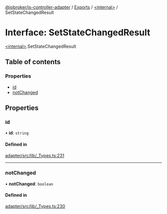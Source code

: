 [@iobroker/js-controller-adapter](../README.md) / [Exports](../modules.md) / [\<internal\>](../modules/internal_.md) / SetStateChangedResult

# Interface: SetStateChangedResult

[\<internal\>](../modules/internal_.md).SetStateChangedResult

## Table of contents

### Properties

- [id](internal_.SetStateChangedResult.md#id)
- [notChanged](internal_.SetStateChangedResult.md#notchanged)

## Properties

### id

• **id**: `string`

#### Defined in

[adapter/src/lib/_Types.ts:231](https://github.com/ioBroker/ioBroker.js-controller/blob/d9be20474467bb22d1650fad002de9f7a6d253bf/packages/adapter/src/lib/_Types.ts#L231)

___

### notChanged

• **notChanged**: `boolean`

#### Defined in

[adapter/src/lib/_Types.ts:230](https://github.com/ioBroker/ioBroker.js-controller/blob/d9be20474467bb22d1650fad002de9f7a6d253bf/packages/adapter/src/lib/_Types.ts#L230)
